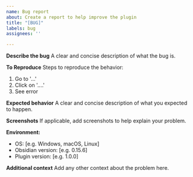```yaml
---
name: Bug report
about: Create a report to help improve the plugin
title: "[BUG]"
labels: bug
assignees: ''

---
```


**Describe the bug**
A clear and concise description of what the bug is.

**To Reproduce**
Steps to reproduce the behavior:
1. Go to '...'
2. Click on '....'
3. See error

**Expected behavior**
A clear and concise description of what you expected to happen.

**Screenshots**
If applicable, add screenshots to help explain your problem.

**Environment:**
 - OS: [e.g. Windows, macOS, Linux]
 - Obsidian version: [e.g. 0.15.6]
 - Plugin version: [e.g. 1.0.0]

**Additional context**
Add any other context about the problem here.
